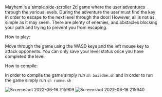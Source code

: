 Mayhem is a simple side-scroller 2d game where the user adventures through the various levels.
During the adventure the user must find the key in order to escape to the next level through the door!
However, all is not as simple as it may seem. There are plenty of enemies, and obstacles blocking your
path and trying to prevent you from escaping.

How to play:

Move through the game using the WASD keys and the left mouse key to attack opponents.
You can only save your level status once you have completed the level.

How to compile:

In order to compile the game simply run `sh buildme.sh` and in order to run the game simply run `sh runme.sh`

![Screenshot 2022-06-16 215909](https://user-images.githubusercontent.com/60651558/174162728-95ef8e3f-8f5f-4fce-b107-5ce140ef7fe7.jpg)
![Screenshot 2022-06-16 215940](https://user-images.githubusercontent.com/60651558/174162726-281a2058-88e3-4443-a851-ff27d7370e38.jpg)

